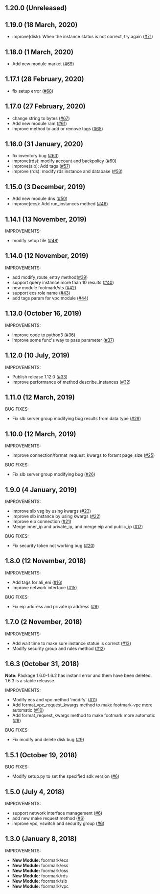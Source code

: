 ## 1.20.0 (Unreleased)

## 1.19.0 (18 March, 2020)
- improve(disk): When the instance status is not correct, try again ([#71](https://github.com/alibaba/footmark/pull/71))

## 1.18.0 (1 March, 2020)
- Add new module market ([#69](https://github.com/alibaba/footmark/pull/69))

## 1.17.1 (28 February, 2020)
- fix setup error ([#68](https://github.com/alibaba/footmark/pull/68))

## 1.17.0 (27 February, 2020)
- change string to bytes ([#67](https://github.com/alibaba/footmark/pull/67))
- Add new module ram ([#61](https://github.com/alibaba/footmark/pull/61))
- improve method to add or remove tags ([#65](https://github.com/alibaba/footmark/pull/65))

## 1.16.0 (31 January, 2020)

- fix inventory bug ([#63](https://github.com/alibaba/footmark/pull/63))
- improve(rds): modify account and backpolicy ([#60](https://github.com/alibaba/footmark/pull/60))
- improve(slb): Add tags ([#57](https://github.com/alibaba/footmark/pull/57))
- improve (rds): modify rds instance and database ([#53](https://github.com/alibaba/footmark/pull/53))

## 1.15.0 (3 December, 2019)

- Add new module dns ([#50](https://github.com/alibaba/footmark/pull/50))
- improve(ecs): Add run_instances methed ([#46](https://github.com/alibaba/footmark/pull/46))

## 1.14.1 (13 November, 2019)

IMPROVEMENTS:
- modify setup file ([#48](https://github.com/alibaba/footmark/pull/48))

## 1.14.0 (12 November, 2019)
IMPROVEMENTS:

- add modify_route_entry method([#39](https://github.com/alibaba/footmark/pull/39))
- support query instance more than 10 results ([#40](https://github.com/alibaba/footmark/pull/40))
- new module footmark/sts ([#42](https://github.com/alibaba/ansible-provider/pull/42))
- support ecs role name ([#43](https://github.com/alibaba/ansible-provider/pull/43))
- add tags param for vpc module ([#44](https://github.com/alibaba/ansible-provider/pull/44))

## 1.13.0 (October 16, 2019)
IMPROVEMENTS:

- improve code to python3 ([#36](https://github.com/alibaba/footmark/pull/36))
- improve some func's way to pass parameter ([#37](https://github.com/alibaba/footmark/pull/37))

## 1.12.0 (10 July, 2019)

IMPROVEMENTS:

- Publish release 1.12.0 ([#33](https://github.com/alibaba/footmark/pull/33))
- Improve performance of method describe_instances ([#32](https://github.com/alibaba/footmark/pull/32))

## 1.11.0 (12 March, 2019)

BUG FIXES:

- Fix slb server group modifying bug results from data type ([#28](https://github.com/alibaba/footmark/pull/28))

## 1.10.0 (12 March, 2019)

IMPROVEMENTS:

- Improve connection/format_request_kwargs to foramt page_size ([#25](https://github.com/alibaba/footmark/pull/25))

BUG FIXES:

- Fix slb server group modifying bug ([#26](https://github.com/alibaba/footmark/pull/26))

## 1.9.0 (4 January, 2019)

IMPROVEMENTS:

- Improve slb vsg by using kwargs ([#23](https://github.com/alibaba/footmark/pull/23))
- Improve slb instance by using kwargs ([#22](https://github.com/alibaba/footmark/pull/22))
- Improve eip connection ([#21](https://github.com/alibaba/footmark/pull/21))
- Merge inner_ip and private_ip, and merge eip and public_ip ([#17](https://github.com/alibaba/footmark/pull/17))

BUG FIXES:

- Fix security token not working bug ([#20](https://github.com/alibaba/footmark/pull/20))

## 1.8.0 (12 November, 2018)

IMPROVEMENTS:

- Add tags for ali_eni ([#16](https://github.com/alibaba/footmark/pull/16))
- Improve network interface ([#15](https://github.com/alibaba/footmark/pull/15))

BUG FIXES:

- Fix eip address and private ip address ([#9](https://github.com/alibaba/footmark/pull/17))

## 1.7.0 (2 November, 2018)

IMPROVEMENTS:

- Add wait time to make sure instance statue is correct ([#13](https://github.com/alibaba/footmark/pull/13))
- Modify security group and rules method ([#12](https://github.com/alibaba/footmark/pull/12))

## 1.6.3 (October 31, 2018)

**Note:** Package 1.6.0-1.6.2 has instanll error and them have been deleted. 1.6.3 is a stable releasse.

IMPROVEMENTS:

- Modify ecs and vpc method 'modify' ([#11](https://github.com/alibaba/footmark/pull/11))
- Add format_vpc_request_kwargs method to make footmark-vpc more automatic ([#10](https://github.com/alibaba/footmark/pull/10))
- Add format_request_kwargs method to make footmark more automatic ([#8](https://github.com/alibaba/footmark/pull/8))

BUG FIXES:

- Fix modify and delete disk bug ([#9](https://github.com/alibaba/footmark/pull/9))

## 1.5.1 (October 19, 2018)

BUG FIXES:

  * Modify setup.py to set the specified sdk version ([#6](https://github.com/alibaba/footmark/pull/6))

## 1.5.0 (July 4, 2018)

IMPROVEMENTS:

  * support network interface management ([#6](https://github.com/alibaba/footmark/pull/6))
  * add new make request method ([#6](https://github.com/alibaba/footmark/pull/6))
  * improve vpc, vswitch and security group ([#6](https://github.com/alibaba/footmark/pull/6))

## 1.3.0 (January 8, 2018)

IMPROVEMENTS:

  * **New Module:** foormark/ecs
  * **New Module:** foormark/ess
  * **New Module:** foormark/oss
  * **New Module:** foormark/rds
  * **New Module:** foormark/slb
  * **New Module:** foormark/vpc

